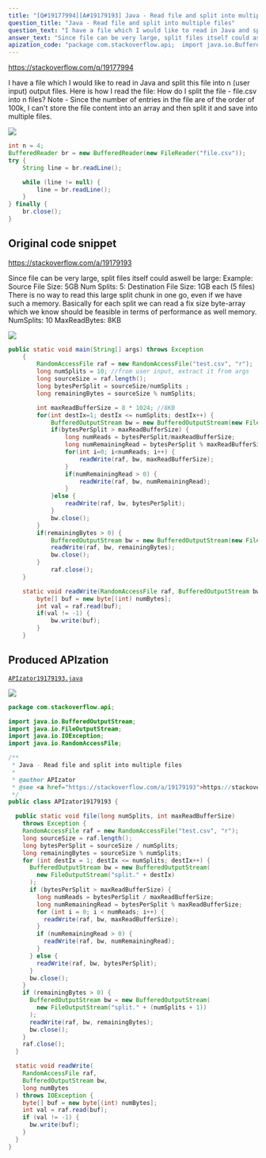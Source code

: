 ```yaml
---
title: "[Q#19177994][A#19179193] Java - Read file and split into multiple files"
question_title: "Java - Read file and split into multiple files"
question_text: "I have a file which I would like to read in Java and split this file into n (user input) output files. Here is how I read the file: How do I split the file - file.csv into n files? Note - Since the number of entries in the file are of the order of 100k, I can't store the file content into an array and then split it and save into multiple files."
answer_text: "Since file can be very large, split files itself could aswell be large: Example: Source File Size: 5GB Num Splits: 5: Destination File Size: 1GB each (5 files) There is no way to read this large split chunk in one go, even if we have such a memory. Basically for each split we can read a fix size byte-array which we know should be feasible in terms of performance as well memory. NumSplits: 10 MaxReadBytes: 8KB"
apization_code: "package com.stackoverflow.api;  import java.io.BufferedOutputStream; import java.io.FileOutputStream; import java.io.IOException; import java.io.RandomAccessFile;  /**  * Java - Read file and split into multiple files  *  * @author APIzator  * @see <a href=\"https://stackoverflow.com/a/19179193\">https://stackoverflow.com/a/19179193</a>  */ public class APIzator19179193 {    public static void file(long numSplits, int maxReadBufferSize)     throws Exception {     RandomAccessFile raf = new RandomAccessFile(\"test.csv\", \"r\");     long sourceSize = raf.length();     long bytesPerSplit = sourceSize / numSplits;     long remainingBytes = sourceSize % numSplits;     for (int destIx = 1; destIx <= numSplits; destIx++) {       BufferedOutputStream bw = new BufferedOutputStream(         new FileOutputStream(\"split.\" + destIx)       );       if (bytesPerSplit > maxReadBufferSize) {         long numReads = bytesPerSplit / maxReadBufferSize;         long numRemainingRead = bytesPerSplit % maxReadBufferSize;         for (int i = 0; i < numReads; i++) {           readWrite(raf, bw, maxReadBufferSize);         }         if (numRemainingRead > 0) {           readWrite(raf, bw, numRemainingRead);         }       } else {         readWrite(raf, bw, bytesPerSplit);       }       bw.close();     }     if (remainingBytes > 0) {       BufferedOutputStream bw = new BufferedOutputStream(         new FileOutputStream(\"split.\" + (numSplits + 1))       );       readWrite(raf, bw, remainingBytes);       bw.close();     }     raf.close();   }    static void readWrite(     RandomAccessFile raf,     BufferedOutputStream bw,     long numBytes   ) throws IOException {     byte[] buf = new byte[(int) numBytes];     int val = raf.read(buf);     if (val != -1) {       bw.write(buf);     }   } }"
---
```


https://stackoverflow.com/q/19177994

I have a file which I would like to read in Java and split this file into n (user input) output files. Here is how I read the file:
How do I split the file - file.csv into n files?
Note - Since the number of entries in the file are of the order of 100k, I can&#x27;t store the file content into an array and then split it and save into multiple files.


<div class="code-logo"><img src="/stackoverflow.png" /></div>

```java
int n = 4;
BufferedReader br = new BufferedReader(new FileReader("file.csv"));
try {
    String line = br.readLine();

    while (line != null) {
        line = br.readLine();
    }
} finally {
    br.close();
}
```


## Original code snippet

https://stackoverflow.com/a/19179193

Since file can be very large, split files itself could aswell be large:
Example:
Source File Size: 5GB
Num Splits: 5: Destination
File Size: 1GB each (5 files)
There is no way to read this large split chunk in one go, even if we have such a memory. Basically for each split we can read a fix size byte-array which we know should be feasible in terms of performance as well memory.
NumSplits: 10 MaxReadBytes: 8KB

<div class="code-logo"><img src="/stackoverflow.png" /></div>

```java
public static void main(String[] args) throws Exception
    {
        RandomAccessFile raf = new RandomAccessFile("test.csv", "r");
        long numSplits = 10; //from user input, extract it from args
        long sourceSize = raf.length();
        long bytesPerSplit = sourceSize/numSplits ;
        long remainingBytes = sourceSize % numSplits;

        int maxReadBufferSize = 8 * 1024; //8KB
        for(int destIx=1; destIx <= numSplits; destIx++) {
            BufferedOutputStream bw = new BufferedOutputStream(new FileOutputStream("split."+destIx));
            if(bytesPerSplit > maxReadBufferSize) {
                long numReads = bytesPerSplit/maxReadBufferSize;
                long numRemainingRead = bytesPerSplit % maxReadBufferSize;
                for(int i=0; i<numReads; i++) {
                    readWrite(raf, bw, maxReadBufferSize);
                }
                if(numRemainingRead > 0) {
                    readWrite(raf, bw, numRemainingRead);
                }
            }else {
                readWrite(raf, bw, bytesPerSplit);
            }
            bw.close();
        }
        if(remainingBytes > 0) {
            BufferedOutputStream bw = new BufferedOutputStream(new FileOutputStream("split."+(numSplits+1)));
            readWrite(raf, bw, remainingBytes);
            bw.close();
        }
            raf.close();
    }

    static void readWrite(RandomAccessFile raf, BufferedOutputStream bw, long numBytes) throws IOException {
        byte[] buf = new byte[(int) numBytes];
        int val = raf.read(buf);
        if(val != -1) {
            bw.write(buf);
        }
    }
```

## Produced APIzation

[`APIzator19179193.java`](https://github.com/pasqualesalza/apization-temp/raw/main/data/search/APIzator19179193.java)

<div class="code-logo"><img src="/apizator.png" /></div>

```java
package com.stackoverflow.api;

import java.io.BufferedOutputStream;
import java.io.FileOutputStream;
import java.io.IOException;
import java.io.RandomAccessFile;

/**
 * Java - Read file and split into multiple files
 *
 * @author APIzator
 * @see <a href="https://stackoverflow.com/a/19179193">https://stackoverflow.com/a/19179193</a>
 */
public class APIzator19179193 {

  public static void file(long numSplits, int maxReadBufferSize)
    throws Exception {
    RandomAccessFile raf = new RandomAccessFile("test.csv", "r");
    long sourceSize = raf.length();
    long bytesPerSplit = sourceSize / numSplits;
    long remainingBytes = sourceSize % numSplits;
    for (int destIx = 1; destIx <= numSplits; destIx++) {
      BufferedOutputStream bw = new BufferedOutputStream(
        new FileOutputStream("split." + destIx)
      );
      if (bytesPerSplit > maxReadBufferSize) {
        long numReads = bytesPerSplit / maxReadBufferSize;
        long numRemainingRead = bytesPerSplit % maxReadBufferSize;
        for (int i = 0; i < numReads; i++) {
          readWrite(raf, bw, maxReadBufferSize);
        }
        if (numRemainingRead > 0) {
          readWrite(raf, bw, numRemainingRead);
        }
      } else {
        readWrite(raf, bw, bytesPerSplit);
      }
      bw.close();
    }
    if (remainingBytes > 0) {
      BufferedOutputStream bw = new BufferedOutputStream(
        new FileOutputStream("split." + (numSplits + 1))
      );
      readWrite(raf, bw, remainingBytes);
      bw.close();
    }
    raf.close();
  }

  static void readWrite(
    RandomAccessFile raf,
    BufferedOutputStream bw,
    long numBytes
  ) throws IOException {
    byte[] buf = new byte[(int) numBytes];
    int val = raf.read(buf);
    if (val != -1) {
      bw.write(buf);
    }
  }
}

```